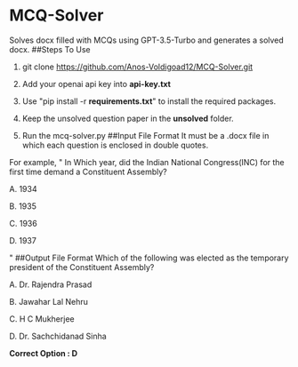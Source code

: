 # MCQ-Solver
Solves docx filled with MCQs using GPT-3.5-Turbo and generates a solved docx.
##Steps To Use
1. git clone https://github.com/Anos-Voldigoad12/MCQ-Solver.git

2. Add your openai api key into **api-key.txt**

3. Use "pip install -r **requirements.txt**" to install the required packages.

4. Keep the unsolved question paper in the **unsolved** folder.

5. Run the mcq-solver.py
##Input File Format
It must be a .docx file in which each question is enclosed in double quotes.

For example,
"
In Which year, did the Indian National Congress(INC) for the first time demand a Constituent Assembly?

A. 1934

B. 1935

C. 1936

D. 1937

"
##Output File Format
Which of the following was elected as the temporary president of the Constituent Assembly?

A. Dr. Rajendra Prasad

B. Jawahar Lal Nehru

C. H C Mukherjee

D. Dr. Sachchidanad Sinha

**Correct Option : D**
